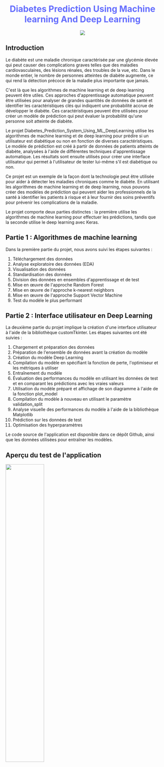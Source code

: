 # **<center><font style="color:rgb(100,109,254)">Diabetes Prediction Using Machine learning And Deep Learning</font> </center>**

<center>
<img src='https://www.cdc.gov/diabetes/images/library/spotlights/diabetes-stats-report-724px.png?_=42420' with="100%"></center>

## Introduction

Le diabète est une maladie chronique caractérisée par une glycémie élevée qui peut causer des complications graves telles que des maladies cardiovasculaires, des lésions rénales, des troubles de la vue, etc. Dans le monde entier, le nombre de personnes atteintes de diabète augmente, ce qui rend la détection précoce de la maladie plus importante que jamais.

C'est là que les algorithmes de machine learning et de deep learning peuvent être utiles. Ces approches d'apprentissage automatique peuvent être utilisées pour analyser de grandes quantités de données de santé et identifier les caractéristiques clés qui indiquent une probabilité accrue de développer le diabète. Ces caractéristiques peuvent être utilisées pour créer un modèle de prédiction qui peut évaluer la probabilité qu'une personne soit atteinte de diabète.

Le projet Diabetes_Prediction_System_Using_ML_DeepLearning utilise les algorithmes de machine learning et de deep learning pour prédire si un utilisateur est diabétique ou non en fonction de diverses caractéristiques. Le modèle de prédiction est créé à partir de données de patients atteints de diabète, analysées à l'aide de différentes techniques d'apprentissage automatique. Les résultats sont ensuite utilisés pour créer une interface utilisateur qui permet à l'utilisateur de tester lui-même s'il est diabétique ou non.

Ce projet est un exemple de la façon dont la technologie peut être utilisée pour aider à détecter les maladies chroniques comme le diabète. En utilisant les algorithmes de machine learning et de deep learning, nous pouvons créer des modèles de prédiction qui peuvent aider les professionnels de la santé à identifier les patients à risque et à leur fournir des soins préventifs pour prévenir les complications de la maladie.

Le projet comporte deux parties distinctes : la première utilise les algorithmes de machine learning pour effectuer les prédictions, tandis que la seconde utilise le deep learning avec Keras.

## Partie 1 : Algorithmes de machine learning

Dans la première partie du projet, nous avons suivi les étapes suivantes :

1. Téléchargement des données
2. Analyse exploratoire des données (EDA)
3. Visualisation des données
4. Standardisation des données
5. Division des données en ensembles d'apprentissage et de test
6. Mise en œuvre de l'approche Random Forest
7. Mise en œuvre de l'approche k-nearest neighbors
8. Mise en œuvre de l'approche Support Vector Machine
9. Test du modèle le plus performant

## Partie 2 : Interface utilisateur en Deep Learning

La deuxième partie du projet implique la création d'une interface utilisateur à l'aide de la bibliothèque customTkinter. Les étapes suivantes ont été suivies :

1. Chargement et préparation des données
2. Préparation de l'ensemble de données avant la création du modèle
3. Création du modèle Deep Learning
4. Compilation du modèle en spécifiant la fonction de perte, l'optimiseur et les métriques à utiliser
5. Entraînement du modèle
6. Évaluation des performances du modèle en utilisant les données de test et en comparant les prédictions avec les vraies valeurs
7. Utilisation du modèle préparé et affichage de son diagramme à l'aide de la fonction plot_model
8. Compilation du modèle à nouveau en utilisant le paramètre validation_split
9. Analyse visuelle des performances du modèle à l'aide de la bibliothèque Matplotlib
10. Prédiction sur les données de test
11. Optimisation des hyperparamètres

Le code source de l'application est disponible dans ce dépôt Github, ainsi que les données utilisées pour entraîner les modèles.

## **Aperçu du test de l'application**

<img src="project_diabets.gif" width="50%">

